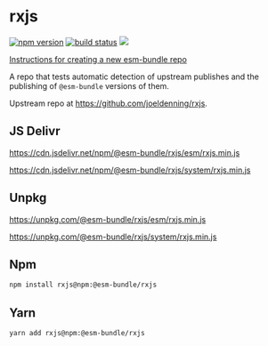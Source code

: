 # rxjs

[![npm version](https://img.shields.io/npm/v/@esm-bundle/rxjs.svg?style=flat)](https://www.npmjs.com/package/@esm-bundle/rxjs) [![build status](https://travis-ci.com/esm-bundle/rxjs.svg?branch=master)](https://travis-ci.com/esm-bundle/rxjs) [![](https://data.jsdelivr.com/v1/package/npm/@esm-bundle/rxjs/badge)](https://www.jsdelivr.com/package/npm/@esm-bundle/rxjs)

[Instructions for creating a new esm-bundle repo](https://github.com/esm-bundle/new-repo-instructions)

A repo that tests automatic detection of upstream publishes and the publishing of `@esm-bundle` versions of them.

Upstream repo at https://github.com/joeldenning/rxjs.

## JS Delivr

https://cdn.jsdelivr.net/npm/@esm-bundle/rxjs/esm/rxjs.min.js

https://cdn.jsdelivr.net/npm/@esm-bundle/rxjs/system/rxjs.min.js

## Unpkg

https://unpkg.com/@esm-bundle/rxjs/esm/rxjs.min.js

https://unpkg.com/@esm-bundle/rxjs/system/rxjs.min.js

## Npm

```sh
npm install rxjs@npm:@esm-bundle/rxjs
```

## Yarn

```sh
yarn add rxjs@npm:@esm-bundle/rxjs
```
